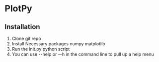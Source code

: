 # PlotPy

## Installation
1. Clone git repo
2. Install Necessary packages numpy matplotlib
3. Run the init.py python script
4. You can use --help or --h in the command line to pull up a help menu
